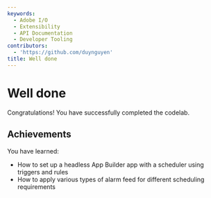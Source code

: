 ```yaml
---
keywords:
  - Adobe I/O
  - Extensibility
  - API Documentation
  - Developer Tooling
contributors:
  - 'https://github.com/duynguyen'
title: Well done
---
```


# Well done

Congratulations! You have successfully completed the codelab.

## Achievements

You have learned: 

* How to set up a headless App Builder app with a scheduler using triggers and rules
* How to apply various types of alarm feed for different scheduling requirements

